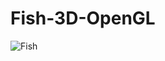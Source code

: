 # Fish-3D-OpenGL

![Fish](https://user-images.githubusercontent.com/69638284/104104306-e7fffd80-52af-11eb-945a-8382218781ad.PNG)
